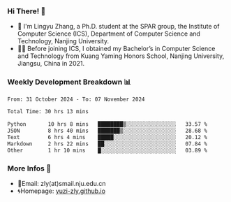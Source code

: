 ### Hi There! 👋 
- 🐳 I'm Lingyu Zhang, a Ph.D. student at the SPAR group, the Institute of Computer Science (ICS), Department of Computer Science and Technology, Nanjing University.
- 🧑‍🎓 Before joining ICS, I obtained my Bachelor’s in Computer Science and Technology from Kuang Yaming Honors School, Nanjing University, Jiangsu, China in 2021.

### Weekly Development Breakdown :bar_chart:

<!--START_SECTION:waka-->

```txt
From: 31 October 2024 - To: 07 November 2024

Total Time: 30 hrs 13 mins

Python       10 hrs 8 mins   ████████▒░░░░░░░░░░░░░░░░   33.57 %
JSON         8 hrs 40 mins   ███████▒░░░░░░░░░░░░░░░░░   28.68 %
Text         6 hrs 4 mins    █████░░░░░░░░░░░░░░░░░░░░   20.12 %
Markdown     2 hrs 22 mins   ██░░░░░░░░░░░░░░░░░░░░░░░   07.84 %
Other        1 hr 10 mins    █░░░░░░░░░░░░░░░░░░░░░░░░   03.89 %
```

<!--END_SECTION:waka-->

<!--
### Github Contributions :octocat:

![](https://raw.githubusercontent.com/yuzi-zly/yuzi-zly/output/github-contribution-grid-snake.svg)              
-->

### More Infos 📖

- 📧Email: zly(at)smail.nju.edu.cn
- 🌀Homepage: [yuzi-zly.github.io](https://yuzi-zly.github.io/)
